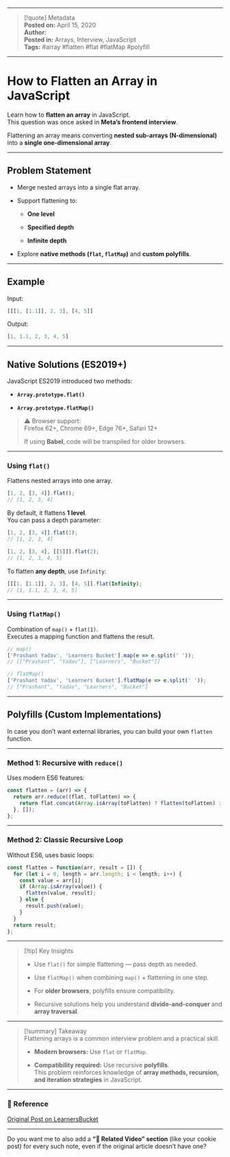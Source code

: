 
---

> [!quote] Metadata  
> **Posted on:** April 15, 2020  
> **Author:**   
> **Posted in:** Arrays, Interview, JavaScript  
> **Tags:** #array #flatten #flat #flatMap #polyfill

---

# How to Flatten an Array in JavaScript

Learn how to **flatten an array** in JavaScript.  
This question was once asked in **Meta’s frontend interview**.

Flattening an array means converting **nested sub-arrays (N-dimensional)** into a **single one-dimensional array**.

---

## Problem Statement

- Merge nested arrays into a single flat array.
    
- Support flattening to:
    
    - **One level**
        
    - **Specified depth**
        
    - **Infinite depth**
        
- Explore **native methods (`flat`, `flatMap`)** and **custom polyfills**.
    

---

## Example

Input:

```javascript
[[[1, [1.1]], 2, 3], [4, 5]]
```

Output:

```javascript
[1, 1.1, 2, 3, 4, 5]
```

---

## Native Solutions (ES2019+)

JavaScript ES2019 introduced two methods:

- **`Array.prototype.flat()`**
    
- **`Array.prototype.flatMap()`**
    

> ⚠️ Browser support:  
> Firefox 62+, Chrome 69+, Edge 76+, Safari 12+
> 
> If using **Babel**, code will be transpiled for older browsers.

---

### Using `flat()`

Flattens nested arrays into one array.

```javascript
[1, 2, [3, 4]].flat();
// [1, 2, 3, 4]
```

By default, it flattens **1 level**.  
You can pass a depth parameter:

```javascript
[1, 2, [3, 4]].flat(1);
// [1, 2, 3, 4]

[1, 2, [3, 4], [[5]]].flat(2);
// [1, 2, 3, 4, 5]
```

To flatten **any depth**, use `Infinity`:

```javascript
[[[1, [1.1]], 2, 3], [4, 5]].flat(Infinity);
// [1, 1.1, 2, 3, 4, 5]
```

---

### Using `flatMap()`

Combination of `map()` + `flat(1)`.  
Executes a mapping function and flattens the result.

```javascript
// map()
['Prashant Yadav', 'Learners Bucket'].map(e => e.split(' '));
// [["Prashant", "Yadav"], ["Learners", "Bucket"]]

// flatMap()
['Prashant Yadav', 'Learners Bucket'].flatMap(e => e.split(' '));
// ["Prashant", "Yadav", "Learners", "Bucket"]
```

---

## Polyfills (Custom Implementations)

In case you don’t want external libraries, you can build your own `flatten` function.

---

### Method 1: Recursive with `reduce()`

Uses modern ES6 features:

```javascript
const flatten = (arr) => {
  return arr.reduce((flat, toFlatten) => {
    return flat.concat(Array.isArray(toFlatten) ? flatten(toFlatten) : toFlatten);
  }, []);
};
```

---

### Method 2: Classic Recursive Loop

Without ES6, uses basic loops:

```javascript
const flatten = function(arr, result = []) {
  for (let i = 0, length = arr.length; i < length; i++) {
    const value = arr[i];
    if (Array.isArray(value)) {
      flatten(value, result);
    } else {
      result.push(value);
    }
  }
  return result;
};
```

---

> [!tip] Key Insights
> 
> - Use `flat()` for simple flattening — pass depth as needed.
>     
> - Use `flatMap()` when combining `map()` + flattening in one step.
>     
> - For **older browsers**, polyfills ensure compatibility.
>     
> - Recursive solutions help you understand **divide-and-conquer** and **array traversal**.
>     

---

> [!summary] Takeaway  
> Flattening arrays is a common interview problem and a practical skill.
> 
> - **Modern browsers:** Use `flat` or `flatMap`.
>     
> - **Compatibility required:** Use recursive **polyfills**.  
>     This problem reinforces knowledge of **array methods, recursion, and iteration strategies** in JavaScript.
>     

---

### 📎 Reference

[Original Post on LearnersBucket](https://learnersbucket.com/examples/array/how-to-flat-an-array-in-javascript/)

---

Do you want me to also add a **“🎥 Related Video” section** (like your cookie post) for every such note, even if the original article doesn’t have one?